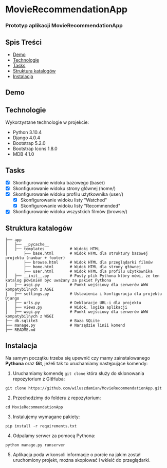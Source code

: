 # MovieRecommendationApp
### Prototyp aplikacji MovieRecommendationApp


## Spis Treści
* [Demo](#demo)
* [Technologie](#technologie)
* [Tasks](#tasks)
* [Struktura katalogów](#struktura-katalogów)
* [Instalacja](#instalacja)


## Demo



## Technologie
Wykorzystane technologie w projekcie:
- Python 3.10.4
- Django 4.0.4
- Bootstrap 5.2.0
- Bootstrap Icons 1.8.0
- MDB 4.1.0

## Tasks
- [x] Skonfigurowanie widoku bazowego (base/)
- [x] Skonfigurowanie widoku strony głównej (home/)
- [x] Skonfigurowanie widoku profilu użytkownika (user/)
    - [x] Skonfigurowanie widoku listy "Watched"
    - [x] Skonfigurowanie widoku listy "Recommended"
- [x] Skonfigurowanie widoku wszystkich filmów (browse/)

## Struktura katalogów
```
├── app                     
│   ├── __pycache__         
│   ├── templates           # Widoki HTML
│       ├── base.html       # Widok HTML dla struktury bazowej projektu (navbar + footer)
│       ├── browse.html     # Widok HTML dla przeglądarki filmów
│       ├── home.html       # Widok HTML dla strony głównej
│       ├── user.html       # Widok HTML dla profilu użytkownika
│   ├── __init__.py         # Pusty plik Pythona który mówi, że ten katalog powinien byc uważany za pakiet Pythona
│   ├── asgi.py             # Punkt wejściowy dla serwerów WWW kompatybilnych z ASGI
│   ├── settings.py         # Ustawienia i konfiguracja dla projektu Django
│   ├── urls.py             # Deklaracje URL-i dla projektu
│   ├── views.py            # Widok, logika aplikacji
│   ├── wsgi.py             # Punkt wejściowy dla serwerów WWW kompatybilnych z WSGI
├── db.sqlite3              # Baza SQLite
├── manage.py               # Narzędzie linii komend
├── README.md               
```

## Instalacja 
Na samym początku trzeba się upewnić czy mamy zainstalowanego **Pythona** oraz **Git**, jeżeli tak to uruchamiamy następujące komendy: 

1. Uruchamiamy komendę `git clone` która służy do sklonowania repozytorium z GitHuba:
```
git clone https://github.com/wiluszdamian/MovieRecommendationApp.git
```

2. Przechodzimy do folderu z repozytorium:
```
cd MovieRecommendationApp
```

3. Instalujemy wymagane pakiety:
```
pip install -r requirements.txt
```

4. Odpalamy serwer za pomocą Pythona:
```
python manage.py runserver
```
5. Aplikacja poda w konsoli informacje o porcie na jakim został uruchomiony projekt, można skopiować i wkleić do przeglądarki.